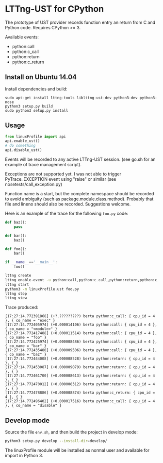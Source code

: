 # LTTng-UST for CPython #

The prototype of UST provider records function entry an return from C and
Python code. Requires CPython >= 3.

Available events:
* python:call
* python:c_call
* python:return
* python:c_return

## Install on Ubuntu 14.04 ##

Install dependencies and build:
```
sudo apt-get install lttng-tools liblttng-ust-dev python3-dev python3-nose
python3 setup.py build
sudo python3 setup.py install
```

## Usage ##

```python
from linuxProfile import api
api.enable_ust()
# do something
api.disable_ust()
```

Events will be recorded to any active LTTng-UST session. (see go.sh for an
example of trace management script).

Exceptions are not supported yet. I was not able to trigger PyTrace_EXCEPTION
event using "raise" or similar (see nosetests/call_exception.py)

Function name is a start, but the complete namespace should be recorded to
avoid ambiguity (such as package.module.class.method). Probably that file and
lineno should also be recorded. Suggestions welcome.

Here is an example of the trace for the following `foo.py` code:

```python
def baz():
    pass

def bar():
    baz()

def foo():
    bar()

if __name__=='__main__':
    foo()
```

```bash
lttng create
lttng enable-event -u python:call,python:c_call,python:return,python:c_return
lttng start
python3 -m linuxProfile.ust foo.py
lttng stop
lttng view
```

Trace produced:
```
[17:27:14.772391868] (+?.?????????) berta python:c_call: { cpu_id = 4 }, { co_name = "exec" }
[17:27:14.772405974] (+0.000014106) berta python:call: { cpu_id = 4 }, { co_name = "<module>" }
[17:27:14.772417488] (+0.000011514) berta python:call: { cpu_id = 4 }, { co_name = "foo" }
[17:27:14.772425974] (+0.000008486) berta python:call: { cpu_id = 4 }, { co_name = "bar" }
[17:27:14.772435480] (+0.000009506) berta python:call: { cpu_id = 4 }, { co_name = "baz" }
[17:27:14.772444008] (+0.000008528) berta python:return: { cpu_id = 4 }, { }
[17:27:14.772453087] (+0.000009079) berta python:return: { cpu_id = 4 }, { }
[17:27:14.772461700] (+0.000008613) berta python:return: { cpu_id = 4 }, { }
[17:27:14.772470012] (+0.000008312) berta python:return: { cpu_id = 4 }, { }
[17:27:14.772478886] (+0.000008874) berta python:c_return: { cpu_id = 4 }, { }
[17:27:14.772496402] (+0.000017516) berta python:c_call: { cpu_id = 4 }, { co_name = "disable" }
```

## Develop mode ##

Source the file `env.sh`, and then build the project in develop mode:

```bash
python3 setup.py develop --install-dir=develop/
```

The linuxProfile module will be installed as normal user and available for
import in Python 3.
